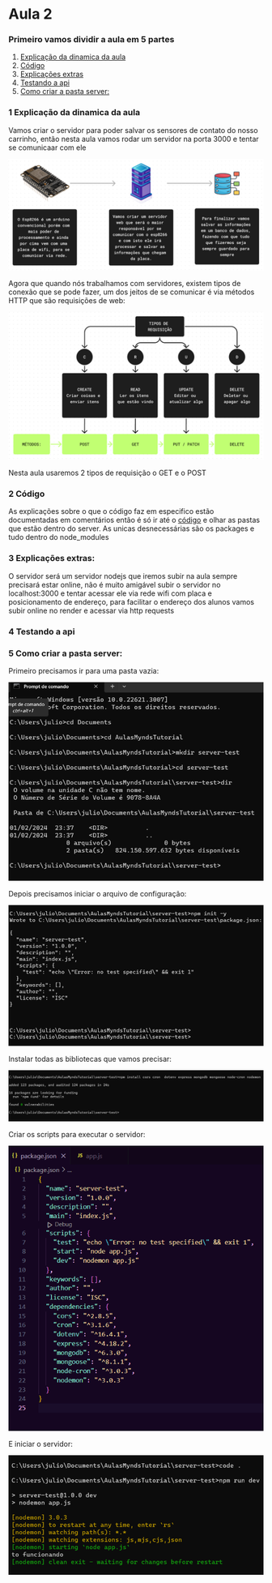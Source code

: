 # Aula 2

### Primeiro vamos dividir a aula em 5 partes

<ol>
    <li><a href="#part1">Explicação da dinamica da aula</a></li>
    <li><a href="#part2">Código</a></li>
    <li><a href="#part3">Explicações extras</a></li>
    <li><a href="#part4">Testando a api</a></li>
    <li><a href="#part5">Como criar a pasta server:</a></li>
</ol>

### 1 <span id="part1"> Explicação da dinamica da aula </span>

Vamos criar o servidor para poder salvar os sensores de contato do nosso carrinho, então nesta aula vamos rodar um servidor na porta 3000 e tentar se comunicaar com ele

<img src="./slides/introduction.png"/>

Agora que quando nós trabalhamos com servidores, existem tipos de conexão que se pode fazer, um dos jeitos de se comunicar é via métodos HTTP que são requisições de web:

<img src="./slides/requests.png"/>

Nesta aula usaremos 2 tipos de requisição o GET e o POST

### 2 <span id="part2"> Código </span>

As explicações sobre o que o código faz em especifico estão documentadas em comentários então é só ir até o <a href="./server/app.js"> código</a> e olhar as pastas que estão dentro do server. As unicas desnecessárias são os packages e tudo dentro do node_modules

### 3 <span id="part3"> Explicações extras: </span>

O servidor será um servidor nodejs que iremos subir na aula sempre precisará estar online, não é muito amigável subir o servidor no localhost:3000 e tentar acessar ele via rede wifi com placa e posicionamento de endereço, para facilitar o endereço dos alunos vamos subir online no render e acessar via http requests

### 4 <span id="part4"> Testando a api </span>

### 5 <span id="part5"> Como criar a pasta server: </span>

Primeiro precisamos ir para uma pasta vazia:

<img src="./slides/server1.png">

Depois precisamos iniciar o arquivo de configuração:

<img src="./slides/server2.png">

Instalar todas as bibliotecas que vamos precisar:

<img src="./slides/server3.png">

Criar os scripts para executar o servidor:

<img src="./slides/server4.png">

E iniciar o servidor:

<img src="./slides/server5.png">
